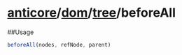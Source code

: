 # [anticore](../../../../../#reference)/[dom](../../#reference)/[tree](../#reference)/<a name="reference">beforeAll</a>

##Usage

```js
beforeAll(nodes, refNode, parent)
```